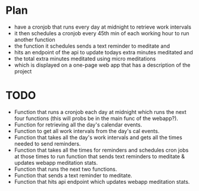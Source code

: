 # Plan
- have a cronjob that runs every day at midnight to retrieve work intervals
- it then schedules a cronjob every 45th min of each working hour to run another function
- the function it schedules sends a text reminder to meditate and
- hits an endpoint of the api to update todays extra minutes meditated and
- the total extra minutes meditated using micro meditations
- which is displayed on a one-page web app that has a description of the project

# TODO
- Function that runs a cronjob each day at midnight which runs the next four functions (this will probs be in the main func of the webapp?).
- Function for retrieving all the day's calendar events.
- Function to get all work intervals from the day's cal events.
- Function that takes all the day's work intervals and gets all the times needed to send reminders.
- Function that takes all the times for reminders and schedules cron jobs at those times to run function that sends text reminders to meditate & updates webapp meditation stats.
- Function that runs the next two functions.
- Function that sends a text reminder to meditate.
- Function that hits api endpoint which updates webapp meditation stats.